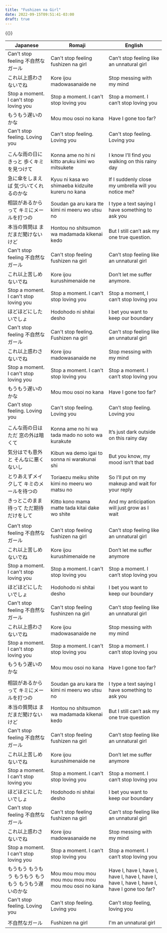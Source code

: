 ```yaml
---
title: "Fushizen na Girl"
date: 2022-09-15T09:51:41-03:00
draft: true
---
```

{{<yt kfqToOh7MVA>}}

| Japanese                                               | Romaji                                               | English                                                                                      |
|--------------------------------------------------------|------------------------------------------------------|----------------------------------------------------------------------------------------------|
| Can't stop feeling 不自然なガール                      | Can't stop feeling fushizen na girl                  | Can’t stop feeling like an unnatural girl                                                    |
| これ以上惑わさないでね                                 | Kore ijou madowasanaide ne                           | Stop messing with my mind                                                                    |
| Stop a moment. I can't stop loving you                 | Stop a moment. I can't stop loving you               | Stop a moment. I can’t stop loving you                                                       |
| もうもう遅いのかな                                     | Mou mou osoi no kana                                 | Have I gone too far?                                                                         |
| Can't stop feeling. Loving you                         | Can't stop feeling. Loving you                       | Can't stop feeling. Loving you                                                               |
|                                                        |                                                      |                                                                                              |
| こんな雨の日にきっと 歩くキミを見つけて                | Konna ame no hi ni kitto aruku kimi wo mitsukete     | I know I’ll find you walking on this rainy day                                               |
| 急に傘をしまえば 気づいてくれるのかな                  | Kyuu ni kasa wo shimaeba kidzuite kureru no kana     | If I suddenly close my umbrella will you notice me?                                          |
| 相談があるからって キミにメールを打つの                | Soudan ga aru kara tte kimi ni meeru wo utsu no      | I type a text saying I have something to ask you                                             |
| 本当の質問は まだまだ聞けないけど                      | Hontou no shitsumon wa madamada kikenai kedo         | But I still can’t ask my one true question.                                                  |
| Can't stop feeling 不自然なガール                      | Can't stop feeling fushizen na girl                  | Can’t stop feeling like an unnatural girl                                                    |
| これ以上苦しめないでね                                 | Kore ijou kurushimenaide ne                          | Don’t let me suffer anymore.                                                                 |
| Stop a moment. I can't stop loving you                 | Stop a moment. I can't stop loving you               | Stop a moment, I can’t stop loving you                                                       |
| ほどほどにしたいでしょ                                 | Hodohodo ni shitai desho                             | I bet you want to keep our boundary                                                          |
| Can't stop feeling 不自然なガール                      | Can't stop feeling. Fushizen na girl                 | Can’t stop feeling like an unnatural girl                                                    |
| これ以上惑わさないでね                                 | Kore ijou madowasanaide ne                           | Stop messing with my mind                                                                    |
| Stop a moment. I can't stop loving you                 | Stop a moment. I can't stop loving you               | Stop a moment. I can’t stop loving you                                                       |
| もうもう遅いのかな                                     | Mou mou osoi no kana                                 | Have I gone too far?                                                                         |
| Can't stop feeling. Loving you                         | Can't stop feeling. Loving you                       | Can’t stop feeling. Loving you                                                               |
|                                                        |                                                      |                                                                                              |
| こんな雨の日はただ 窓の外は暗くて                      | Konna ame no hi wa tada mado no soto wa kurakute     | It’s just dark outside on this rainy day                                                     |
| 気分はでも意外と そんなに悪くないし                    | Kibun wa demo igai to sonna ni warakunai shi         | But you know, my mood isn’t that bad                                                         |
| とりあえずメイクして キミのメールを待つの              | Toriaezu meiku shite kimi no meeru wo matsu no       | So I’ll put on my makeup and wait for your reply                                             |
| きっとこのまま待って ただ期待だけをして                | Kitto kono mama matte tada kitai dake wo shite       | And my anticipation will just grow as I wait                                                 |
|                                                        |                                                      |                                                                                              |
| Can't stop feeling 不自然なガール                      | Can't stop feeling fushizen na girl                  | Can’t stop feeling like an unnatural girl                                                    |
| これ以上苦しめないでね                                 | Kore ijou kurushimenaide ne                          | Don’t let me suffer anymore                                                                  |
| Stop a moment. I can't stop loving you                 | Stop a moment. I can't stop loving you               | Stop a moment. I can’t stop loving you                                                       |
| ほどほどにしたいでしょ                                 | Hodohodo ni shitai desho                             | I bet you want to keep our boundary                                                          |
| Can't stop feeling 不自然なガール                      | Can't stop feeling fushinzen na girl                 | Can’t stop feeling like an unnatural girl                                                    |
| これ以上惑わさないでね                                 | Kore ijou madowasanaide ne                           | Stop messing with my mind                                                                    |
| Stop a moment. I can't stop loving you                 | Stop a moment. I can't stop loving you               | Stop a moment. I can’t stop loving you                                                       |
| もうもう遅いのかな                                     | Mou mou osoi no kana                                 | Have I gone too far?                                                                         |
|                                                        |                                                      |                                                                                              |
| 相談があるからって キミにメールを打つの                | Soudan ga aru kara tte kimi ni meeru wo utsu no      | I type a text saying I have something to ask you                                             |
| 本当の質問は まだまだ聞けないけど                      | Hontou no shitsumon wa madamada kikenai kedo         | But I still can’t ask my one true question                                                   |
| Can't stop feeling 不自然なガール                      | Can't stop feeling fushizen na girl                  | Can’t stop feeling like an unnatural girl                                                    |
| これ以上苦しめないでね                                 | Kore ijou kurushimenaide ne                          | Don’t let me suffer anymore                                                                  |
| Stop a moment. I can't stop loving you                 | Stop a moment. I can't stop loving you               | Stop a moment. I can’t stop loving you                                                       |
| ほどほどにしたいでしょ                                 | Hodohodo ni shitai desho                             | I bet you want to keep our boundary                                                          |
| Can't stop feeling 不自然なガール                      | Can't stop feeling fushizen na girl                  | Can’t stop feeling like an unnatural girl                                                    |
| これ以上惑わさないでね                                 | Kore ijou madowasanaide ne                           | Stop messing with my mind                                                                    |
| Stop a moment. I can't stop loving you                 | Stop a moment. I can't stop loving you               | Stop a moment. I can’t stop loving you                                                       |
| もうもう もうもう もうもう もうもう もうもう遅いのかな | Mou mou mou mou mou mou mou mou mou mou osoi no kana | Have I, have I, have I, have I, have I, have I, have I, have I, have I, have I gone too far? |
| Can't stop feeling. Loving you                         | Can't stop feeling. Loving you                       | Can’t stop feeling, loving you                                                               |
|                                                        |                                                      |                                                                                              |
| 不自然なガール                                         | Fushizen na girl                                     | I'm an unnatural girl                                                                        |
